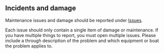## Incidents and damage
Maintenance issues and damage should be reported under <a href="../../issues">Issues</a>.

Each issue should only contain a single item of damage or maintenance. If you have multiple things to report, you must open multiple issues. Please include a through description of the problem and which equipment or boat the problem applies to.
